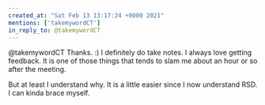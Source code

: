 ```yaml
---
created_at: "Sat Feb 13 13:17:24 +0000 2021"
mentions: ['takemywordCT']
in_reply_to: @takemywordCT
---
```


@takemywordCT Thanks. :) I definitely do take notes. I always love getting feedback. It is one of those things that tends to slam me about an hour or so after the meeting. 

But at least I understand why. It is a little easier since I now understand RSD. I can kinda brace myself.